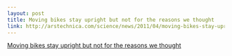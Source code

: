 ```yaml
--- 
layout: post
title: Moving bikes stay upright but not for the reasons we thought
link: http://arstechnica.com/science/news/2011/04/moving-bikes-stay-uprightbut-not-for-the-reasons-we-thought.ars
---
```

<a href=
"http://arstechnica.com/science/news/2011/04/moving-bikes-stay-uprightbut-not-for-the-reasons-we-thought.ars">
Moving bikes stay upright but not for the reasons we
thought</a>
